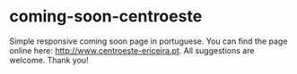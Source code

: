# coming-soon-centroeste
Simple responsive coming soon page in portuguese. You can find the page online here: http://www.centroeste-ericeira.pt. All suggestions are welcome. Thank you!
